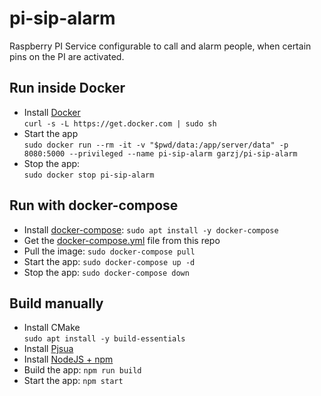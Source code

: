 # pi-sip-alarm

Raspberry PI Service configurable to call and alarm people, when certain pins on the PI are activated.

## Run inside Docker

- Install [Docker](https://www.docker.com/)  
  `curl -s -L https://get.docker.com | sudo sh`
- Start the app  
  `sudo docker run --rm -it -v "$pwd/data:/app/server/data" -p 8080:5000 --privileged --name pi-sip-alarm garzj/pi-sip-alarm`
- Stop the app:  
  `sudo docker stop pi-sip-alarm`

## Run with docker-compose

- Install [docker-compose](https://docs.docker.com/compose/install/): `sudo apt install -y docker-compose`
- Get the [docker-compose.yml](./docker-compose.yml) file from this repo
- Pull the image: `sudo docker-compose pull`
- Start the app: `sudo docker-compose up -d`
- Stop the app: `sudo docker-compose down`

## Build manually

- Install CMake  
  `sudo apt install -y build-essentials`
- Install [Pjsua](https://www.pjsip.org/)
- Install [NodeJS + npm](https://nodejs.org/en/)
- Build the app: `npm run build`
- Start the app: `npm start`
